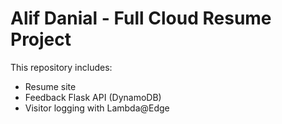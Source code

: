 # Alif Danial - Full Cloud Resume Project
This repository includes:
- Resume site
- Feedback Flask API (DynamoDB)
- Visitor logging with Lambda@Edge

